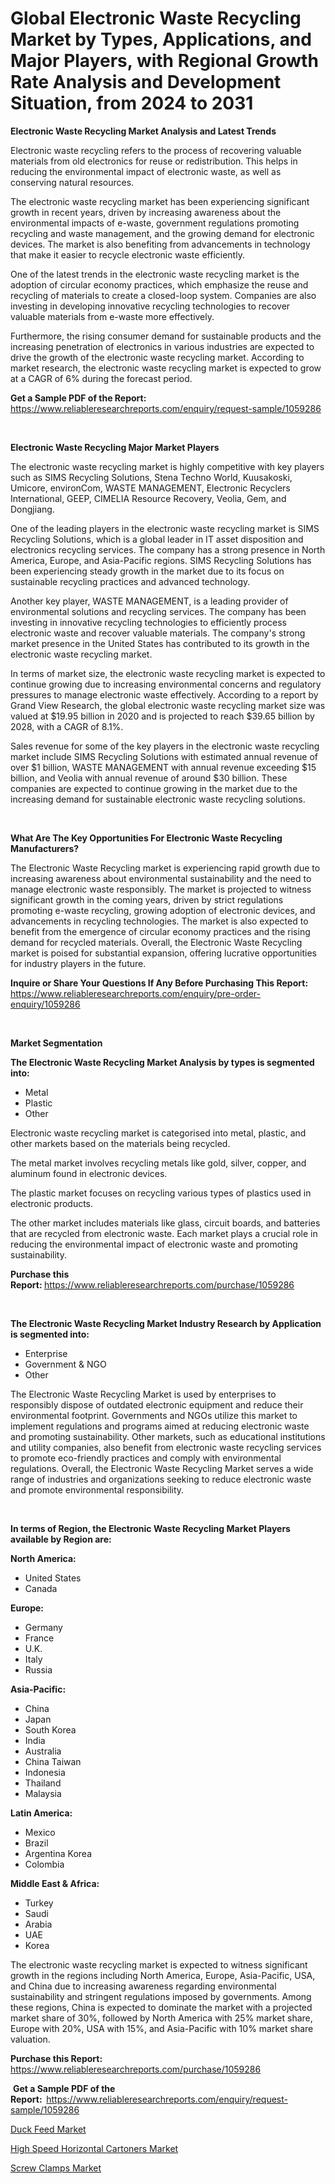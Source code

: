 <p><h1>Global Electronic Waste Recycling Market by Types, Applications, and Major Players, with Regional Growth Rate Analysis and Development Situation, from 2024 to 2031</h1></p><p><strong>Electronic Waste Recycling Market Analysis and Latest Trends</strong></p>
<p><p>Electronic waste recycling refers to the process of recovering valuable materials from old electronics for reuse or redistribution. This helps in reducing the environmental impact of electronic waste, as well as conserving natural resources.</p><p>The electronic waste recycling market has been experiencing significant growth in recent years, driven by increasing awareness about the environmental impacts of e-waste, government regulations promoting recycling and waste management, and the growing demand for electronic devices. The market is also benefiting from advancements in technology that make it easier to recycle electronic waste efficiently.</p><p>One of the latest trends in the electronic waste recycling market is the adoption of circular economy practices, which emphasize the reuse and recycling of materials to create a closed-loop system. Companies are also investing in developing innovative recycling technologies to recover valuable materials from e-waste more effectively.</p><p>Furthermore, the rising consumer demand for sustainable products and the increasing penetration of electronics in various industries are expected to drive the growth of the electronic waste recycling market. According to market research, the electronic waste recycling market is expected to grow at a CAGR of 6% during the forecast period.</p></p>
<p><strong>Get a Sample PDF of the Report:&nbsp;</strong> <a href="https://www.reliableresearchreports.com/enquiry/request-sample/1059286">https://www.reliableresearchreports.com/enquiry/request-sample/1059286</a></p>
<p>&nbsp;</p>
<p><strong>Electronic Waste Recycling Major Market Players</strong></p>
<p><p>The electronic waste recycling market is highly competitive with key players such as SIMS Recycling Solutions, Stena Techno World, Kuusakoski, Umicore, environCom, WASTE MANAGEMENT, Electronic Recyclers International, GEEP, CIMELIA Resource Recovery, Veolia, Gem, and Dongjiang.</p><p>One of the leading players in the electronic waste recycling market is SIMS Recycling Solutions, which is a global leader in IT asset disposition and electronics recycling services. The company has a strong presence in North America, Europe, and Asia-Pacific regions. SIMS Recycling Solutions has been experiencing steady growth in the market due to its focus on sustainable recycling practices and advanced technology.</p><p>Another key player, WASTE MANAGEMENT, is a leading provider of environmental solutions and recycling services. The company has been investing in innovative recycling technologies to efficiently process electronic waste and recover valuable materials. The company's strong market presence in the United States has contributed to its growth in the electronic waste recycling market.</p><p>In terms of market size, the electronic waste recycling market is expected to continue growing due to increasing environmental concerns and regulatory pressures to manage electronic waste effectively. According to a report by Grand View Research, the global electronic waste recycling market size was valued at $19.95 billion in 2020 and is projected to reach $39.65 billion by 2028, with a CAGR of 8.1%.</p><p>Sales revenue for some of the key players in the electronic waste recycling market include SIMS Recycling Solutions with estimated annual revenue of over $1 billion, WASTE MANAGEMENT with annual revenue exceeding $15 billion, and Veolia with annual revenue of around $30 billion. These companies are expected to continue growing in the market due to the increasing demand for sustainable electronic waste recycling solutions.</p></p>
<p>&nbsp;</p>
<p><strong>What Are The Key Opportunities For Electronic Waste Recycling Manufacturers?</strong></p>
<p><p>The Electronic Waste Recycling market is experiencing rapid growth due to increasing awareness about environmental sustainability and the need to manage electronic waste responsibly. The market is projected to witness significant growth in the coming years, driven by strict regulations promoting e-waste recycling, growing adoption of electronic devices, and advancements in recycling technologies. The market is also expected to benefit from the emergence of circular economy practices and the rising demand for recycled materials. Overall, the Electronic Waste Recycling market is poised for substantial expansion, offering lucrative opportunities for industry players in the future.</p></p>
<p><strong>Inquire or Share Your Questions If Any Before Purchasing This Report:</strong> <a href="https://www.reliableresearchreports.com/enquiry/pre-order-enquiry/1059286">https://www.reliableresearchreports.com/enquiry/pre-order-enquiry/1059286</a></p>
<p>&nbsp;</p>
<p><strong>Market Segmentation</strong></p>
<p><strong>The Electronic Waste Recycling Market Analysis by types is segmented into:</strong></p>
<p><ul><li>Metal</li><li>Plastic</li><li>Other</li></ul></p>
<p><p>Electronic waste recycling market is categorised into metal, plastic, and other markets based on the materials being recycled. </p><p>The metal market involves recycling metals like gold, silver, copper, and aluminum found in electronic devices. </p><p>The plastic market focuses on recycling various types of plastics used in electronic products. </p><p>The other market includes materials like glass, circuit boards, and batteries that are recycled from electronic waste. Each market plays a crucial role in reducing the environmental impact of electronic waste and promoting sustainability.</p></p>
<p><strong>Purchase this Report:&nbsp;</strong><a href="https://www.reliableresearchreports.com/purchase/1059286">https://www.reliableresearchreports.com/purchase/1059286</a></p>
<p>&nbsp;</p>
<p><strong>The Electronic Waste Recycling Market Industry Research by Application is segmented into:</strong></p>
<p><ul><li>Enterprise</li><li>Government & NGO</li><li>Other</li></ul></p>
<p><p>The Electronic Waste Recycling Market is used by enterprises to responsibly dispose of outdated electronic equipment and reduce their environmental footprint. Governments and NGOs utilize this market to implement regulations and programs aimed at reducing electronic waste and promoting sustainability. Other markets, such as educational institutions and utility companies, also benefit from electronic waste recycling services to promote eco-friendly practices and comply with environmental regulations. Overall, the Electronic Waste Recycling Market serves a wide range of industries and organizations seeking to reduce electronic waste and promote environmental responsibility.</p></p>
<p>&nbsp;</p>
<p><strong>In terms of Region, the Electronic Waste Recycling Market Players available by Region are:</strong></p>
<p>
    <p> <strong> North America: </strong>
        <ul>
            <li>United States</li>
            <li>Canada</li>
        </ul>
        </p> 
    <p> <strong> Europe: </strong>
        <ul>
            <li>Germany</li>
            <li>France</li>
            <li>U.K.</li>
            <li>Italy</li>
            <li>Russia</li>
        </ul>
        </p> 
    <p> <strong> Asia-Pacific: </strong>
        <ul>
            <li>China</li>
            <li>Japan</li>
            <li>South Korea</li>
            <li>India</li>
            <li>Australia</li>
            <li>China Taiwan</li>
            <li>Indonesia</li>
            <li>Thailand</li>
            <li>Malaysia</li>
        </ul>
        </p> 
    <p> <strong> Latin America: </strong>
        <ul>
            <li>Mexico</li>
            <li>Brazil</li>
            <li>Argentina Korea</li>
            <li>Colombia</li>
        </ul>
        </p> 
    <p> <strong> Middle East & Africa: </strong>
        <ul>
            <li>Turkey</li>
            <li>Saudi</li>
            <li>Arabia</li>
            <li>UAE</li>
            <li>Korea</li>
        </ul>
    </p>
    </p>
<p><p>The electronic waste recycling market is expected to witness significant growth in the regions including North America, Europe, Asia-Pacific, USA, and China due to increasing awareness regarding environmental sustainability and stringent regulations imposed by governments. Among these regions, China is expected to dominate the market with a projected market share of 30%, followed by North America with 25% market share, Europe with 20%, USA with 15%, and Asia-Pacific with 10% market share valuation.</p></p>
<p><strong>Purchase this Report: </strong><a href="https://www.reliableresearchreports.com/purchase/1059286">https://www.reliableresearchreports.com/purchase/1059286</a></p>
<p>&nbsp;<strong>Get a Sample PDF of the Report:&nbsp;&nbsp;</strong><a href="https://www.reliableresearchreports.com/enquiry/request-sample/1059286">https://www.reliableresearchreports.com/enquiry/request-sample/1059286</a></p>
<p><strong></strong></p>
<p><p><a href="https://view.publitas.com/reportprime-1/duck-feed-market-size-share-trends-analysis-report-by-application-regional-outlook-competitive-strategies-and-segment-forecasts-2023-2030/">Duck Feed Market</a></p><p><a href="https://view.publitas.com/reportprime-1/global-high-speed-horizontal-cartoners-market-size-and-market-trends-insights-and-projections-from-2023-to-2030/">High Speed Horizontal Cartoners Market</a></p><p><a href="https://view.publitas.com/reportprime-1/screw-clamps-market-research-report-reveals-the-latest-trends-and-opportunities-of-this-market-for-period-from-2023-2030/">Screw Clamps Market</a></p></p>
